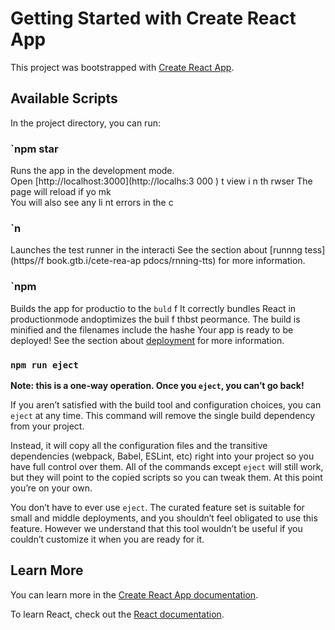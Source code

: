 # Getting Started with Create React App

This project was bootstrapped with [Create React App](https://github.com/facebook/create-react-app).

## Available Scripts 

In the project directory, you can run: 
### `npm star 
 
Runs the app in the development mode.  
Open [http://localhost:3000](http://localhs:3 000   ) t view      i n th rwser 
The page will reload if yo mk   
You will also see any li nt errors in the  c 
### `n
Launches the test runner in the interacti 
See the section about [runnng tess](https//f book.gtb.i/cete-rea-ap pdocs/rnning-tts) for more information.
### `npm 
Builds the app for productio to the `buld` f
It correctly bundles React in productionmode andoptimizes the buil f thbst peormance.
The build is minified and the filenames include the hashe
Your app is ready to be deployed!
See the section about [deployment](https://facebook.github.io/create-react-app/docs/deployment) for more information.

### `npm run eject`

**Note: this is a one-way operation. Once you `eject`, you can’t go back!**

If you aren’t satisfied with the build tool and configuration choices, you can `eject` at any time. This command will remove the single build dependency from your project.

Instead, it will copy all the configuration files and the transitive dependencies (webpack, Babel, ESLint, etc) right into your project so you have full control over them. All of the commands except `eject` will still work, but they will point to the copied scripts so you can tweak them. At this point you’re on your own.

You don’t have to ever use `eject`. The curated feature set is suitable for small and middle deployments, and you shouldn’t feel obligated to use this feature. However we understand that this tool wouldn’t be useful if you couldn’t customize it when you are ready for it.

## Learn More

You can learn more in the [Create React App documentation](https://facebook.github.io/create-react-app/docs/getting-started).

To learn React, check out the [React documentation](https://reactjs.org/).
